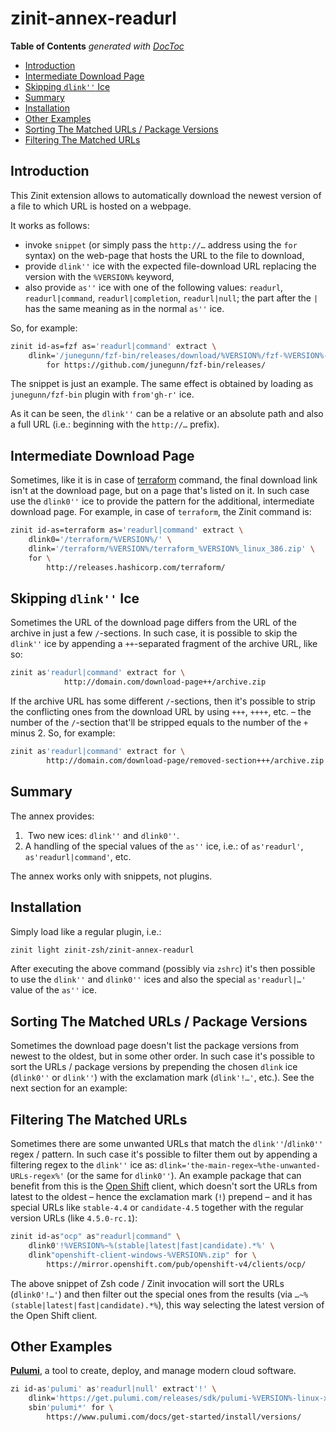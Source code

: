 # zinit-annex-readurl

<!-- START doctoc generated TOC please keep comment here to allow auto update -->
<!-- DON'T EDIT THIS SECTION, INSTEAD RE-RUN doctoc TO UPDATE -->
**Table of Contents**  *generated with [DocToc](https://github.com/thlorenz/doctoc)*

- [Introduction](#introduction)
- [Intermediate Download Page](#intermediate-download-page)
- [Skipping `dlink''` Ice](#skipping-dlink-ice)
- [Summary](#summary)
- [Installation](#installation)
- [Other Examples](#other-examples)
- [Sorting The Matched URLs / Package Versions](#sorting-the-matched-urls--package-versions)
- [Filtering The Matched URLs](#filtering-the-matched-urls)

<!-- END doctoc generated TOC please keep comment here to allow auto update -->

## Introduction

This Zinit extension allows to automatically download the newest version of
a file to which URL is hosted on a webpage.

It works as follows:

- invoke `snippet` (or simply pass the `http://…` address using the `for`
  syntax) on the web-page that hosts the URL to the file to download,
- provide `dlink''` ice with the expected file-download URL replacing the version
  with the `%VERSION%` keyword,
- also provide `as''` ice with one of the following values: `readurl`,
  `readurl|command`, `readurl|completion`, `readurl|null`; the part after the `|` has
  the same meaning as in the normal `as''` ice.

So, for example:

```zsh
zinit id-as=fzf as='readurl|command' extract \
    dlink='/junegunn/fzf-bin/releases/download/%VERSION%/fzf-%VERSION%-linux_amd64.tgz' \
        for https://github.com/junegunn/fzf-bin/releases/
```

The snippet is just an example. The same effect is obtained by loading as
`junegunn/fzf-bin` plugin with `from'gh-r'` ice.

As it can be seen, the `dlink''` can be a relative or an absolute path and also
a full URL (i.e.: beginning with the `http://…` prefix).

## Intermediate Download Page

Sometimes, like it is in case of
[terraform](http://releases.hashicorp.com/terraform) command, the final download
link isn't at the download page, but on a page that's listed on it. In such case
use the `dlink0''` ice to provide the pattern for the additional, intermediate
download page. For example, in case of `terraform`, the Zinit command is:

```zsh
zinit id-as=terraform as='readurl|command' extract \
    dlink0='/terraform/%VERSION%/' \
    dlink='/terraform/%VERSION%/terraform_%VERSION%_linux_386.zip' \
    for \
        http://releases.hashicorp.com/terraform/
```

## Skipping `dlink''` Ice

Sometimes the URL of the download page differs from the URL of the archive in
just a few `/`-sections. In such case, it is possible to skip the `dlink''` ice
by appending a `++`-separated fragment of the archive URL, like so:

```zsh
zinit as'readurl|command' extract for \
            http://domain.com/download-page++/archive.zip
```

If the archive URL has some different `/`-sections, then it's possible to strip
the conflicting ones from the download URL by using `+++`, `++++`, etc. – the
number of the `/`-section that'll be stripped equals to the number of the `+`
minus
2. So, for example:

```zsh
zinit as'readurl|command' extract for \
        http://domain.com/download-page/removed-section+++/archive.zip
```

## Summary

The annex provides:

1.  Two new ices: `dlink''` and `dlink0''`.
2.  A handling of the special values of the `as''` ice, i.e.: of `as'readurl'`,
    `as'readurl|command'`, etc.

The annex works only with snippets, not plugins.

## Installation

Simply load like a regular plugin, i.e.:

```zsh
zinit light zinit-zsh/zinit-annex-readurl
```

After executing the above command (possibly via `zshrc`) it's then possible to
use the `dlink''` and `dlink0''` ices and also the special `as'readurl|…'` value
of the `as''` ice.

## Sorting The Matched URLs / Package Versions

Sometimes the download page doesn't list the package versions from newest to the
oldest, but in some other order. In such case it's possible to sort the URLs
/ package versions by prepending the chosen `dlink` ice (`dlink0''` or
`dlink''`) with the exclamation mark (`dlink'!…'`, etc.). See the next section
for an example:

## Filtering The Matched URLs

Sometimes there are some unwanted URLs that match the `dlink''`/`dlink0''`
regex / pattern. In such case it's possible to filter them out by appending
a filtering regex to the `dlink''` ice as:
`dlink='the-main-regex~%the-unwanted-URLs-regex%'` (or the same for `dlink0''`).
An example package that can benefit from this is the [Open
Shift](https://www.openshift.com/) client, which doesn't sort the URLs from
latest to the oldest – hence the exclamation mark (`!`) prepend – and it has
special URLs like `stable-4.4` or `candidate-4.5` together with the regular
version URLs (like `4.5.0-rc.1`):


```zsh
zinit id-as"ocp" as"readurl|command" \
    dlink0'!%VERSION%~%(stable|latest|fast|candidate).*%' \
    dlink"openshift-client-windows-%VERSION%.zip" for \
        https://mirror.openshift.com/pub/openshift-v4/clients/ocp/
```

The above snippet of Zsh code / Zinit invocation will sort the URLs
(`dlink0'!…'`) and then filter out the special ones from the results (via
`…~%(stable|latest|fast|candidate).*%`), this way selecting the latest version
of the Open Shift client.

## Other Examples

[**Pulumi**](https://www.pulumi.com/), a tool to create, deploy, and manage modern cloud software.

```zsh
zi id-as'pulumi' as'readurl|null' extract'!' \
    dlink='https://get.pulumi.com/releases/sdk/pulumi-%VERSION%-linux-x64.tar.gz' \
    sbin'pulumi*' for \
        https://www.pulumi.com/docs/get-started/install/versions/
```

<!-- vim:set ft=markdown tw=80 fo+=a1n autoindent:  -->
